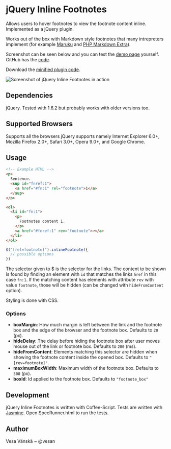 # jQuery Inline Footnotes

Allows users to hover footnotes to view the footnote content inline. Implemented as a jQuery plugin.

Works out of the box with Markdown style footnotes that many intrepreters implement (for example [Maruku](http://maruku.rubyforge.org/maruku.html#extra) and [PHP Markdown Extra](http://michelf.com/projects/php-markdown/extra/#footnotes)).

Screenshot can be seen below and you can test the [demo page](http://vesavanska.com/jquery-inline-footnotes/example.html) yourself. GitHub has the [code](http://github.com/vesan/jquery-inline-footnotes).

Download the [minified plugin code](https://github.com/vesan/jquery-inline-footnotes/raw/master/compiled/jquery-inline-footnotes-min.js).

![Screenshot of jQuery Inline Footnotes in action](https://github.com/vesan/jquery-inline-footnotes/raw/master/screenshot.png)

## Dependencies

jQuery. Tested with 1.6.2 but probably works with older versions too.

## Supported Browsers

Supports all the browsers jQuery supports namely Internet Explorer 6.0+, Mozilla Firefox 2.0+, Safari 3.0+, Opera 9.0+, and Google Chrome.

## Usage

```html
<!-- Example HTML -->
<p>
  Sentence.
  <sup id="fnref:1">
    <a href="#fn:1" rel="footnote">1</a>
  </sup>
</p>

<ol>
  <li id="fn:1">
    <p>
      Footnotes content 1.
    </p>
    <a href="#fnref:1" rev="footnote">↩</a>
  </li>
</ol>
```

```javascript
$("[rel=footnote]").inlineFootnote({
  // possible options
})
```

The selector given to $ is the selector for the links. The content to be shown is found by finding an element with `id` that matches the links `href` in this case `fn:1`. If the matching content has elements with attribute `rev` with value `footnote`, those will be hidden (can be changed with `hideFromContent` option).

Styling is done with CSS.

### Options

* **boxMargin**: How much margin is left between the link and the footnote box and the edge of the browser and the footnote box. Defaults to `20` (px).
* **hideDelay**: The delay before hiding the footnote box after user moves mouse out of the link or footnote box. Defaults to `200` (ms).
* **hideFromContent**: Elements matching this selector are hidden when showing the footnote content inside the opened box. Defaults to `"[rev=footnote]"`.
* **maximumBoxWidth**: Maximum width of the footnote box. Defaults to `500` (px).
* **boxId**: Id applied to the footnote box. Defaults to `"footnote_box"`

## Development

jQuery Inline Footnotes is written with Coffee-Script. Tests are written with [Jasmine](https://jasmine.github.io/). Open SpecRunner.html to run the tests.

## Author

Vesa Vänskä ~ @vesan

